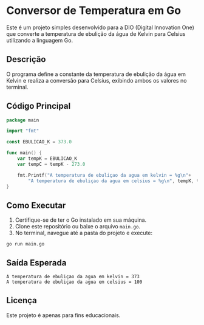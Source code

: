 # Conversor de Temperatura em Go

Este é um projeto simples desenvolvido para a DIO (Digital Innovation One) que converte a temperatura de ebulição da água de Kelvin para Celsius utilizando a linguagem Go.

## Descrição
O programa define a constante da temperatura de ebulição da água em Kelvin e realiza a conversão para Celsius, exibindo ambos os valores no terminal.

## Código Principal
```go
package main

import "fmt"

const EBULICAO_K = 373.0

func main() {
    var tempK = EBULICAO_K
    var tempC = tempK - 273.0

    fmt.Printf("A temperatura de ebuliçao da agua em kelvin = %g\n"+
        "A temperatura de ebuliçao da agua em celsius = %g\n", tempK, tempC)
}
```

## Como Executar
1. Certifique-se de ter o Go instalado em sua máquina.
2. Clone este repositório ou baixe o arquivo `main.go`.
3. No terminal, navegue até a pasta do projeto e execute:

```fish
go run main.go
```

## Saída Esperada
```
A temperatura de ebuliçao da agua em kelvin = 373
A temperatura de ebuliçao da agua em celsius = 100
```

## Licença
Este projeto é apenas para fins educacionais.
